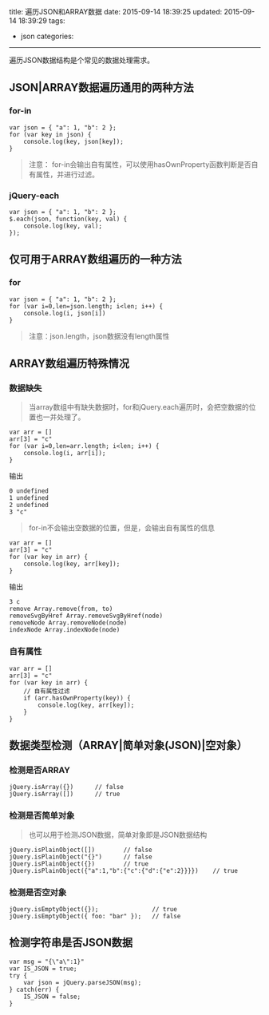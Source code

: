 title: 遍历JSON和ARRAY数据
date: 2015-09-14 18:39:25
updated: 2015-09-14 18:39:29
tags:
- json
categories:
---

遍历JSON数据结构是个常见的数据处理需求。

## JSON|ARRAY数据遍历通用的两种方法

### for-in

```
var json = { "a": 1, "b": 2 };
for (var key in json) {
    console.log(key, json[key]);
}
```

> 注意： for-in会输出自有属性，可以使用hasOwnProperty函数判断是否自有属性，并进行过滤。

### jQuery-each

```
var json = { "a": 1, "b": 2 };
$.each(json, function(key, val) {
    console.log(key, val);
});
```

## 仅可用于ARRAY数组遍历的一种方法

### for

```
var json = { "a": 1, "b": 2 };
for (var i=0,len=json.length; i<len; i++) {
    console.log(i, json[i])
}
```

> 注意：json.length，json数据没有length属性

## ARRAY数组遍历特殊情况

### 数据缺失

> 当array数组中有缺失数据时，for和jQuery.each遍历时，会把空数据的位置也一并处理了。

```
var arr = []
arr[3] = "c"
for (var i=0,len=arr.length; i<len; i++) {
    console.log(i, arr[i]);
}
```
输出
```
0 undefined
1 undefined
2 undefined
3 "c"
```

> for-in不会输出空数据的位置，但是，会输出自有属性的信息

```
var arr = []
arr[3] = "c"
for (var key in arr) {
    console.log(key, arr[key]);
}
```
输出
```
3 c
remove Array.remove(from, to)
removeSvgByHref Array.removeSvgByHref(node)
removeNode Array.removeNode(node)
indexNode Array.indexNode(node)
```

### 自有属性

```
var arr = []
arr[3] = "c"
for (var key in arr) {
    // 自有属性过滤
    if (arr.hasOwnProperty(key)) {
        console.log(key, arr[key]);
    }
}
```


## 数据类型检测（ARRAY|简单对象(JSON)|空对象）

### 检测是否ARRAY

```
jQuery.isArray({})      // false
jQuery.isArray([])      // true
```

### 检测是否简单对象

> 也可以用于检测JSON数据，简单对象即是JSON数据结构

```
jQuery.isPlainObject([])        // false
jQuery.isPlainObject("{}")      // false
jQuery.isPlainObject({})        // true
jQuery.isPlainObject({"a":1,"b":{"c":{"d":{"e":2}}}})    // true
```

### 检测是否空对象

```
jQuery.isEmptyObject({});               // true
jQuery.isEmptyObject({ foo: "bar" });   // false
```

## 检测字符串是否JSON数据

```
var msg = "{\"a\":1}"
var IS_JSON = true;
try {
    var json = jQuery.parseJSON(msg);
} catch(err) {
    IS_JSON = false;
}
```
